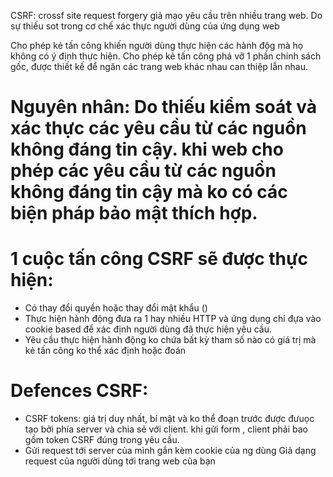 CSRF: crossf site request forgery giả mạo yêu cầu trên nhiều trang web.
Do sự thiếu sot trong cơ chế xác thực người dùng của ứng dụng web

Cho phép kẻ tấn công khiến người dùng thực hiện các hành độg mà họ không có ý định thực hiện. Cho phép kẻ tấn công phá vỡ 1 phần chính sách gốc, được thiết kế để ngăn các trang web khác nhau can thiệp lẫn nhau.

# Nguyên nhân: Do thiếu kiểm soát và xác thực các yêu cầu từ các nguồn không đáng tin cậy. khi web cho phép các yêu cầu từ các nguồn không đáng tin cậy mà ko có các biện pháp bảo mật thích hợp.

# 1 cuộc tấn công CSRF sẽ được thực hiện:
+ Có thay đổi quyền hoặc thay đổi mật khẩu ()
+ Thực hiện hành động đưa ra 1 hay nhiều HTTP và ứng dụng chỉ đựa vào cookie based để xác định người dùng đã thực hiện yêu cầu. 
+ Yêu cầu thực hiện hành động ko chứa bất kỳ tham số nào có giá trị mà kẻ tấn công ko thể xác định hoặc đoán

# Defences CSRF:
- CSRF tokens: giá trị duy nhất, bí mật và ko thể đoạn trước được đưuọc tạo bởi phía server và chia sẻ với client. khi gửi form , client phải bao gồm token CSRF đúng trong yêu cầu. 
-  Gửi request tới server của mình gắn kèm cookie của ng dùng
Giả dạng request của người dùng tới trang web của bạn